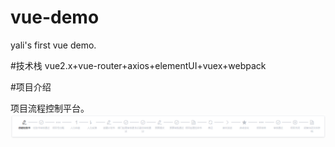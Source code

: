 # vue-demo
yali's first vue demo.

#技术栈
vue2.x+vue-router+axios+elementUI+vuex+webpack

#项目介绍

项目流程控制平台。
![image](/images/steps.png)

